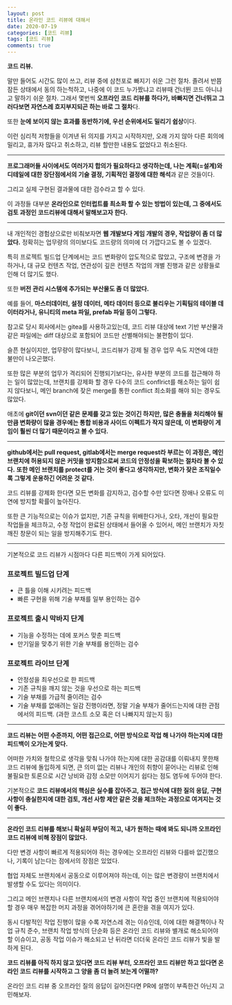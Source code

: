 ```yaml
---
layout: post
title: 온라인 코드 리뷰에 대해서
date: 2020-07-19
categories: [코드 리뷰]
tags: [코드 리뷰]
comments: true
---
```


**코드 리뷰.** 

말만 들어도 시간도 많이 쓰고, 리뷰 중에 삼천포로 빠지기 쉬운 그런 절차. 졸려서 반쯤 잠든 상태에서 동의 하는척하고, 나중에 이 코드 누가짰냐고 리뷰때 건너뛴 코드 아니냐고 말하기 쉬운 절차. 그래서 몇번씩 **오프라인 코드 리뷰를 하다가, 바빠지면 건너뛰고 그러다보면 자연스레 흐지부지되곤 하는 바로 그 절차**다.

또한 **눈에 보이지 않는 효과를 동반하기에, 우선 순위에서도 밀리기 쉽상**이다.

이런 심리적 저항들을 이겨낸 뒤 의지를 가지고 시작하지만, 오래 가지 않아 다른 회의에 밀리고, 휴가자 많다고 취소하고, 리뷰 할만한 내용도 없었다고 취소된다.

---

**프로그래머들 사이에서도 여러가지 합의가 필요하다고 생각하는데, 나는 계획(=설계)와 디테일에 대한 장단점에서의 기술 결정, 기획적인 결정에 대한 해석**과 같은 것들이다.

그리고 실제 구현된 결과물에 대한 검수라고 할 수 있다.

이 과정들 대부분 **온라인으로 인터럽트를 최소화 할 수 있는 방법이 있는데, 그 중에서도 검토 과정인 코드리뷰에 대해서 말해보고자 한다.**

---

내 개인적인 경험상으로만 비춰보자면 **웹 개발보다 게임 개발의 경우, 작업량이 좀 더 많았다.** 정확히는 업무량의 의미보다도 코드량의 의미에 더 가깝다고도 볼 수 있겠다.

특히 프로젝트 빌드업 단계에서는 코드 변화량이 압도적으로 많았고, 구조에 변경을 가하거나, 대 규모 컨텐츠 작업, 연관성이 깊은 컨텐츠 작업의 개별 진행과 같은 상황들로 인해 더 많기도 했다.

또한 **버전 관리 시스템에 추가되는 부산물도 좀 더 많았다.**

예를 들어, **마스터데이터, 설정 데이터, 메타 데이터 등으로 불리우는 기획팀의 테이블 데이터라거나, 유니티의 meta 파일, prefab 파일 등이 그렇다.**

참고로 당시 회사에서는 gitea를 사용하고있는데, 코드 리뷰 대상에 text 기반 부산물과 같은 파일에는 diff 대상으로 포함되어 코드만 선별해야되는 불편함이 있다.

슬픈 현실이지만, 업무량이 많다보니, 코드리뷰가 강제 될 경우 업무 속도 지연에 대한 불만이 나오곤했다.

또한 많은 부분의 업무가 격리되어 진행되기보다는, 유사한 부분의 코드를 접근해야 하는 일이 많았는데, 브랜치를 강제화 할 경우 다수의 코드 conflrict를 해소하는 일이 쉽지 않다보니, 메인 branch에 잦은 merge를 통한 conflict 최소화를 해야 되는 경우도 많았다.

애초에 **git이던 svn이던 같은 문제를 갖고 있는 것이긴 하지만, 많은 충돌을 처리해야 될 만큼 변화량이 많을 경우에는 통합 비용과 사이드 이펙트가 작지 않은데, 이 변화량이 게임이 훨씬 더 많기 때문이라고 볼 수 있다.**

---

**github에서는 pull request, gitlab에서는 merge request라 부르는 이 과정은, 메인 브랜치에 허용되지 않은 커밋을 방지함으로써 코드의 안정성을 확보하는 절차라 볼 수 있다.**
**또한 메인 브랜치를 protect를 거는 것이 좋다고 생각하지만, 변화가 잦은 조직일수록 그렇게 운용하긴 어려운 것 같다.**

코드 리뷰를 강제화 한다면 모든 변화를 감지하고, 검수할 수만 있다면 장애나 오류도 미연에 방지할 확률이 높아진다.

또한 큰 기능적으로는 이슈가 없지만, 기존 규칙을 위배한다거나, 오타, 개선이 필요한 작업들을 체크하고, 수정 작업이 완료된 상태에서 들어올 수 있어서, 메인 브랜치가 자칫 깨진 창문이 되는 일을 방지해주기도 한다.

---

기본적으로 코드 리뷰가 시점마다 다른 피드백이 가게 되어있다.

### 프로젝트 빌드업 단계

- 큰 틀을 이해 시키려는 피드백
- 빠른 구현을 위해 기술 부채를 일부 용인하는 검수

### 프로젝트 출시 막바지 단계

- 기능을 수정하는 데에 포커스 맞춘 피드백
- 만기일을 맞추기 위한 기술 부채를 용인하는 검수

### 프로젝트 라이브 단계

- 안정성을 최우선으로 한 피드백
- 기존 규칙을 깨지 않는 것을 우선으로 하는 피드백
- 기술 부채를 가급적 줄이려는 검수
- 기술 부채를 없애려는 일감 진행이라면, 정말 기술 부채가 줄어드는지에 대한 관점에서의 피드백. (과한 코스트 소모 혹은 더 나빠지지 않는지 등)

---

**코드 리뷰는 어떤 수준까지, 어떤 접근으로, 어떤 방식으로 작업 해 나가야 하는지에 대한 피드백이 오가는게 맞다.**

어떠한 가치와 철학으로 생각을 맞춰 나가야 하는지에 대한 공감대를 이뤄내지 못한채 코드 리뷰에 돌입하게 되면, 큰 의미 없는 리뷰나 개인의 취향이 묻어나는 리뷰로 인해 불필요한 토론으로 시간 낭비와 감정 소모만 이어지기 쉽다는 점도 염두에 두어야 한다.

기본적으로 **코드 리뷰에서의 핵심은 실수를 잡아주고, 접근 방식에 대한 질의 응답, 구현 사항이 충실한지에 대한 검토, 개선 사항 제안 같은 것을 체크하는 과정으로 여겨지는 것이 좋다.**

---

**온라인 코드 리뷰를 해보니 확실히 부담이 적고, 내가 원하는 때에 봐도 되니까 오프라인 코드 리뷰에 비해 장점이 많았다.**

다만 변경 사항이 빠르게 적용되어야 하는 경우에는 오프라인 리뷰와 다를바 없긴했으나, 기록이 남는다는 점에서의 장점은 있었다.

협업 자체도 브랜치에서 공동으로 이루어져야 하는데, 이는 많은 변경량이 브랜치에서 발생할 수도 있다는 의미이다.

그리고 메인 브랜치나 다른 브랜치에서의 변경 사항이 작업 중인 브랜치에 적용되어야 할 경우 매우 복잡한 머지 과정을 겪어야하기에 큰 혼란을 겪을 여지가 있다.

동시 다발적인 작업 진행이 많을 수록 자연스레 겪는 이슈인데, 이에 대한 해결책이나 작업 규칙 준수, 브랜치 작업 방식의 단순화 등은 온라인 코드 리뷰와 별개로 해소되어야 할 이슈이고, 공동 작업 이슈가 해소되고 난 뒤라면 더더욱 온라인 코드 리뷰가 빛을 발하게 된다.

**코드 리뷰를 아직 하지 않고 있다면 코드 리뷰 부터, 오프라인 코드 리뷰만 하고 있다면 온라인 코드 리뷰를 시작하고 그 양을 좀 더 늘려 보는게 어떨까?**

온라인 코드 리뷰 중 오프라인 질의 응답이 길어진다면 PR에 설명이 부족한건 아닌지 고민해보자.

